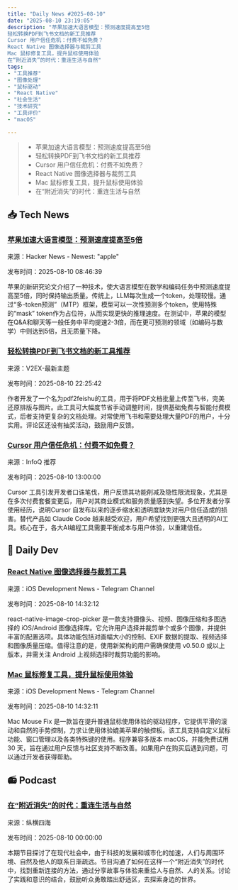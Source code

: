```yaml
---
title: "Daily News #2025-08-10"
date: "2025-08-10 23:19:05"
description: "苹果加速大语言模型：预测速度提高至5倍
轻松转换PDF到飞书文档的新工具推荐
Cursor 用户信任危机：付费不如免费？
React Native 图像选择器与裁剪工具
Mac 鼠标修复工具，提升鼠标使用体验
在“附近消失”的时代：重连生活与自然"
tags: 
- "工具推荐"
- "图像处理"
- "鼠标驱动"
- "React Native"
- "社会生活"
- "技术研究"
- "工具评价"
- "macOS"

---
```


> - 苹果加速大语言模型：预测速度提高至5倍
> - 轻松转换PDF到飞书文档的新工具推荐
> - Cursor 用户信任危机：付费不如免费？
> - React Native 图像选择器与裁剪工具
> - Mac 鼠标修复工具，提升鼠标使用体验
> - 在“附近消失”的时代：重连生活与自然

## 📥 Tech News

### [苹果加速大语言模型：预测速度提高至5倍](https://9to5mac.com/2025/08/08/apple-research-teaches-llms-to-think-faster/)

来源：Hacker News - Newest: "apple"

发布时间：2025-08-10 08:46:39

苹果的新研究论文介绍了一种技术，使大语言模型在数学和编码任务中预测速度提高至5倍，同时保持输出质量。传统上，LLM每次生成一个token，处理较慢。通过“多-token预测”（MTP）框架，模型可以一次性预测多个token，使用特殊的“mask” token作为占位符，从而实现更快的推理速度。在测试中，苹果的模型在Q&A和聊天等一般任务中平均提速2-3倍，而在更可预测的领域（如编码与数学）中则达到5倍，且无质量下降。

### [轻松转换PDF到飞书文档的新工具推荐](https://www.v2ex.com/t/1151410)

来源：V2EX-最新主题

发布时间：2025-08-10 22:25:42

作者开发了一个名为pdf2feishu的工具，用于将PDF文档批量上传至飞书，完美还原排版与图片。此工具可大幅度节省手动调整时间，提供基础免费与智能付费模式，后者支持更复杂的文档处理。对常使用飞书和需要处理大量PDF的用户，十分实用。评论区还设有抽奖活动，鼓励用户反馈。

### [Cursor 用户信任危机：付费不如免费？](https://www.infoq.cn/article/06ov3mEaQskNgP6gM9od)

来源：InfoQ 推荐

发布时间：2025-08-10 13:00:00

Cursor 工具引发开发者口诛笔伐，用户反馈其功能削减及隐性限流现象，尤其是在多次付费套餐变更后，用户对其商业模式和服务质量感到失望。多位开发者分享使用经历，说明Cursor 自发布以来的逐步缩水和透明度缺失对用户信任造成的损害。替代产品如 Claude Code 越来越受欢迎，用户希望找到更强大且透明的AI工具。核心在于，各大AI编程工具需要平衡成本与用户体验，以重建信任。

## 💾 Daily Dev

### [React Native 图像选择器与裁剪工具](https://github.com/ivpusic/react-native-image-crop-picker)

来源：iOS Development News - Telegram Channel

发布时间：2025-08-10 14:32:12

react-native-image-crop-picker 是一款支持摄像头、视频、图像压缩和多图选择的 iOS/Android 图像选择库。它允许用户选择并裁剪单个或多个图像，并提供丰富的配置选项。具体功能包括对画幅大小的控制、EXIF 数据的提取、视频选择和图像质量压缩。值得注意的是，使用新架构的用户需确保使用 v0.50.0 或以上版本，并需关注 Android 上视频选择时裁剪功能的影响。

### [Mac 鼠标修复工具，提升鼠标使用体验](https://github.com/noah-nuebling/mac-mouse-fix)

来源：iOS Development News - Telegram Channel

发布时间：2025-08-10 14:32:11

Mac Mouse Fix 是一款旨在提升普通鼠标使用体验的驱动程序，它提供平滑的滚动和自然的手势控制，力求让使用体验媲美苹果的触控板。该工具支持自定义鼠标功能、窗口管理以及各类特殊键的使用。程序兼容多版本 macOS，并能免费试用 30 天，旨在通过用户反馈与社区支持不断改善。如果用户在购买后遇到问题，可以通过开发者获得帮助。

## 📻 Podcast

### [在“附近消失”的时代：重连生活与自然](https://www.xiaoyuzhoufm.com/episode/6892e94746542d8c41bbc545)

来源：纵横四海

发布时间：2025-08-10 00:00:00

本期节目探讨了在现代社会中，由于科技的发展和城市化的加速，人们与周围环境、自然及他人的联系日渐疏远。节目沟通了如何在这样一个“附近消失”的时代中，找到重新连接的方法，通过分享故事与体验来重拾人与自然、人的关系。讨论了实践和意识的结合，鼓励听众勇敢踏出舒适区，去探索身边的世界。
